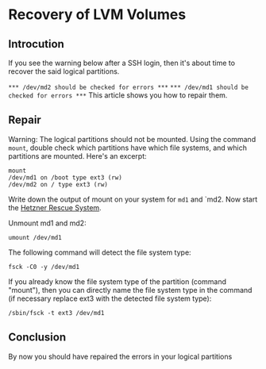 # Recovery of LVM Volumes
## Introcution
If you see the warning below after a SSH login, then it's about time to recover the said logical partitions.

`*** /dev/md2 should be checked for errors ***`
`*** /dev/md1 should be checked for errors ***`
This article shows you how to repair them.

## Repair
Warning: The logical partitions should not be mounted. Using the command `mount`, double check which partitions have which file systems, and which partitions are mounted. Here's an excerpt:

```
mount
/dev/md1 on /boot type ext3 (rw)
/dev/md2 on / type ext3 (rw)
```

Write down the output of mount on your system for `md1` and `md2. Now start the [Hetzner Rescue System](https://wiki.hetzner.de/index.php/Hetzner_Rescue-System/en).

Unmount md1 and md2:

`umount /dev/md1`

The following command will detect the file system type:

`fsck -C0 -y /dev/md1`

If you already know the file system type of the partition (command "mount"), then you can directly name the file system type in the command (if necessary replace ext3 with the detected file system type):

`/sbin/fsck -t ext3 /dev/md1`

## Conclusion
By now you should have repaired the errors in your logical partitions 